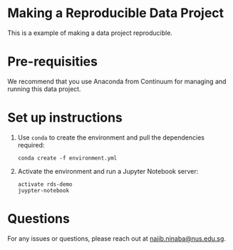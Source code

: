 # Making a Reproducible Data Project

This is a example of making a data project reproducible.

# Pre-requisities

We recommend that you use Anaconda from Continuum for managing and running this data project.

# Set up instructions

1. Use `conda` to create the environment and pull the dependencies required:
    ```
    conda create -f environment.yml
    ```
2. Activate the environment and run a Jupyter Notebook server:
    ```
    activate rds-demo
    juypter-notebook
    ```

# Questions

For any issues or questions, please reach out at najib.ninaba@nus.edu.sg.


